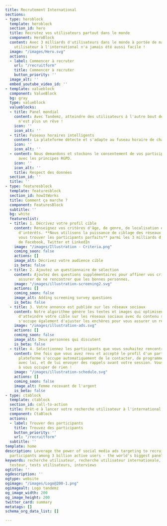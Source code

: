 ```yaml
---
title: Recrutement International
sections:
- type: heroblock
  template: heroblock
  section_id: hero
  title: Recrutez vos utilisateurs partout dans le monde
  component: HeroBlock
  content: Avec 3 milliards d'utilisateurs dans le monde à portée de main, la recherche
    utilisateur à l'international n'a jamais été aussi facile !
  image: "/images/Hero.svg"
  actions:
  - label: Commencer à recruter
    url: "/recruitform"
    title: Commencer à recruter
    button_priority: ''
  image_alt: ''
  embed_youtube_video_id: ''
- template: valueblock
  component: ValueBlock
  bg: gray
  type: valueblock
  valueblocks:
  - title: Panel mondial
    content: Avec Tandemz, atteindre des utilisateurs à l'autre bout de la planète
      n'est plus un rêve !
    icon: ''
    icon_alt: ''
  - title: Fuseaux horaires intelligents
    content: La plateforme détecte et s'adapte au fuseau horaire de chaque participant.
    icon: ''
    icon_alt: ''
  - content: Nous demandons et stockons le consentement de vos participants en accord
      avec les principes RGPD.
    icon: ''
    icon_alt: ''
    title: Respect des données
  section_id: ''
  title: ''
- type: featuresblock
  template: featuresblock
  section_id: howItWorks
  title: Comment ça marche ?
  component: FeaturesBlock
  subtitle: ''
  bg: white
  featureslist:
  - title: 1. Décrivez votre profil cible
    content: Renseignez vos critères d'âge, de genre, de localisation et de centres
      d'intérêts. **Nous utilisons la puissance de ciblage des réseaux sociaux pour
      vous trouver les participants parfaits** parmi les 3 milliards d'utilisateurs
      de Facebook, Twitter et LinkedIn
    image: "/images/Illustration - Criteria.png"
    coming_soon: false
    actions: []
    image_alt: Décrivez votre audience cible
    is_beta: false
  - title: 2. Ajoutez un questionnaire de sélection
    content: Ajoutez des questions supplémentaires pour affiner vos critères et vous
      assurer de ne rencontrer que les bonnes personnes.
    image: "/images/illustration-screening2.svg"
    actions: []
    coming_soon: false
    image_alt: Adding screening survey questions
    is_beta: false
  - title: 3. Votre annonce est publiée sur les réseaux sociaux
    content: Notre algorithme génère les textes et images qui optimisent vos chances
      d'atteindre votre cible sur les réseaux sociaux avec du contenu sponsorié. Il
      s'occupe également d'ajuster les enchères pour vous assurer un recrutement rapide.
    image: "/images/illustration-ads.svg"
    actions: []
    coming_soon: false
    image_alt: Deux personnes qui discutent
    is_beta: false
  - title: 4. Sélectionnez les participants que vous souhaitez rencontrer
    content: Une fois que vous avez revu et accepté le profil d'un participant, la
      plateforme s'occupe automatiquement de le contacter, de programmer un rendez-vous
      avec lui, et de lui envoyer des rappels avant votre session. Vous n'avez plus
      à vous occuper de rien !
    image: "/images/illustration-schedule.svg"
    actions: []
    coming_soon: false
    image_alt: Femme recevant de l'argent
    is_beta: false
- type: ctablock
  template: ctablock
  section_id: call-to-action
  title: Prêt·e à lancer votre recherche utilisateur à l'international ?
  component: CtaBlock
  actions:
  - label: Trouver des participants
    title: Trouvez des participants
    button_priority: ''
    url: "/recruitform"
  subtitle: ''
template: home
description: Leverage the power of social media ads targeting to recruit the perfect
  participants among 3 billion active users - the world's biggest panel.
keywords: recherche utilisateur, recherche utilisateur internationale, recrutement
  testeur, tests utilisateurs, interviews
ogtitle: ''
ogdescription: ''
ogtype: website
ogimage: "/images/Logo@200-1.png"
ogimagealt: Logo tandemz
og_image_width: 200
og_image_height: 200
twitter_card: summary
metatags: []
schema_org_data_list: []

---
```

